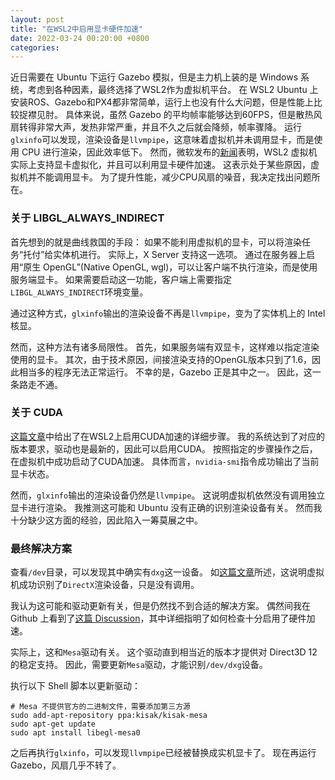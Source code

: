 ```yaml
---
layout: post
title: "在WSL2中启用显卡硬件加速"
date: 2022-03-24 00:20:00 +0800
categories:
--- 
```


近日需要在 Ubuntu 下运行 Gazebo 模拟，但是主力机上装的是 Windows 系统，考虑到各种因素，最终选择了WSL2作为虚拟机平台。
在 WSL2 Ubuntu 上安装ROS、Gazebo和PX4都非常简单，运行上也没有什么大问题，但是性能上比较捉襟见肘。
具体来说，虽然 Gazebo 的平均帧率能够达到60FPS，但是散热风扇转得非常大声，发热非常严重，并且不久之后就会降频，帧率骤降。
运行`glxinfo`可以发现，渲染设备是`llvmpipe`，这意味着虚拟机并未调用显卡，而是使用 CPU 进行渲染，因此效率低下。
然而，微软发布的[新闻](https://www.phoronix.com/scan.php?page=news_item&px=Linux-GUI-Apps-GPU-WSL2)表明，WSL2 虚拟机实际上支持显卡虚拟化，并且可以利用显卡硬件加速。
这表示处于某些原因，虚拟机并不能调用显卡。
为了提升性能，减少CPU风扇的噪音，我决定找出问题所在。

### 关于 LIBGL_ALWAYS_INDIRECT

首先想到的就是曲线救国的手段：
如果不能利用虚拟机的显卡，可以将渲染任务“托付”给实体机进行。
实际上，X Server 支持这一选项。
通过在服务器上启用“原生 OpenGL”(Native OpenGL, wgl)，可以让客户端不执行渲染，而是使用服务端显卡。
如果需要启动这一功能，客户端上需要指定`LIBGL_ALWAYS_INDIRECT`环境变量。

通过这种方式，`glxinfo`输出的渲染设备不再是`llvmpipe`，变为了实体机上的 Intel 核显。

然而，这种方法有诸多局限性。
首先，如果服务端有双显卡，这样难以指定渲染使用的显卡。
其次，由于技术原因，间接渲染支持的OpenGL版本只到了1.6，因此相当多的程序无法正常运行。
不幸的是，Gazebo 正是其中之一。
因此，这一条路走不通。

### 关于 CUDA 

[这篇文章](https://docs.microsoft.com/en-us/windows/ai/directml/gpu-cuda-in-wsl)中给出了在WSL2上启用CUDA加速的详细步骤。
我的系统达到了对应的版本要求，驱动也是最新的，因此可以启用CUDA。
按照指定的步骤操作之后，在虚拟机中成功启动了CUDA加速。
具体而言，`nvidia-smi`指令成功输出了当前显卡状态。

然而，`glxinfo`输出的渲染设备仍然是`llvmpipe`。
这说明虚拟机依然没有调用独立显卡进行渲染。
我推测这可能和 Ubuntu 没有正确的识别渲染设备有关。
然而我十分缺少这方面的经验，因此陷入一筹莫展之中。

### 最终解决方案

查看`/dev`目录，可以发现其中确实有`dxg`这一设备。
如[这篇文章](https://devblogs.microsoft.com/directx/directx-heart-linux/)所述，这说明虚拟机成功识别了`DirectX`渲染设备，只是没有调用。

我认为这可能和驱动更新有关，但是仍然找不到合适的解决方案。
偶然间我在 Github 上看到了[这篇 Discussion](https://github.com/microsoft/wslg/discussions/78)，其中详细指明了如何检查十分启用了硬件加速。

实际上，这和`Mesa`驱动有关。
这个驱动直到相当近的版本才提供对 Direct3D 12 的稳定支持。
因此，需要更新`Mesa`驱动，才能识别`/dev/dxg`设备。

执行以下 Shell 脚本以更新驱动：
```shell
# Mesa 不提供官方的二进制文件，需要添加第三方源
sudo add-apt-repository ppa:kisak/kisak-mesa
sudo apt-get update
sudo apt install libegl-mesa0
```

之后再执行`glxinfo`，可以发现`llvmpipe`已经被替换成实机显卡了。
现在再运行 Gazebo，风扇几乎不转了。
